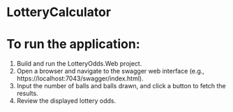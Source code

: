 # LotteryCalculator

# To run the application:

1. Build and run the LotteryOdds.Web project.
2. Open a browser and navigate to the swagger web interface (e.g., https://localhost:7043/swagger/index.html).
3. Input the number of balls and balls drawn, and click a button to fetch the results.
4. Review the displayed lottery odds.